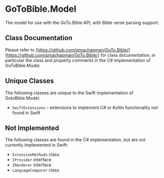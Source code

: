 # GoToBible.Model

The model for use with the GoTo.Bible API, with Bible verse parsing support.

## Class Documentation 
Please refer to [https://github.com/pmachapman/GoTo.Bible/](https://github.com/pmachapman/GoTo.Bible/) for class documentation, in particular the class and property comments in the C# implementation of GoToBible.Model.

## Unique Classes
The following classes are unique to the Swift implementation of GotoBible.Model:
* `SwiftExtensions` - extensions to implement C# or Kotlin functionality not found in Swift

## Not Implemented
The following classes are found in the C# implementation, but are not currently implemented in Swift:
* `ExtensionMethods` class
* `IProvider` interface
* `IRenderer` interface
* `LanguageComparer` class
